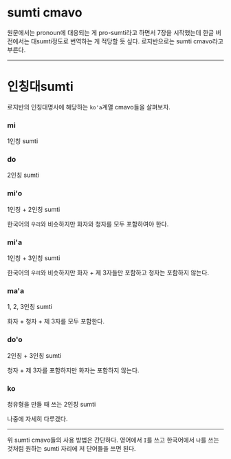 # sumti cmavo

원문에서는 pronoun에 대응되는 게 pro-sumti라고 하면서 7장을 시작했는데 한글 버전에서는  대sumti정도로 번역하는 게 적당할 듯 싶다. 로지반으로는 sumti cmavo라고 부른다.

---

# 인칭대sumti

로지반의 인칭대명사에 해당하는 `ko'a`계열 cmavo들을 살펴보자.

### mi
1인칭 sumti

### do
2인칭 sumti

### mi'o
1인칭 + 2인칭 sumti

한국어의 `우리`와 비슷하지만 화자와 청자를 모두 포함하여야 한다.

### mi'a
1인칭 + 3인칭 sumti

한국어의 `우리`와 비슷하지만 화자 + 제 3자들만 포함하고 청자는 포함하지 않는다.

### ma'a
1, 2, 3인칭 sumti

화자 + 청자 + 제 3자를 모두 포함한다.

### do'o
2인칭 + 3인칭 sumti

청자 + 제 3자를 포함하지만 화자는 포함하지 않는다.

### ko
청유형을 만들 때 쓰는 2인칭 sumti

나중에 자세히 다루겠다.

---

위 sumti cmavo들의 사용 방법은 간단하다. 영어에서 `I`를 쓰고 한국어에서 `나`를 쓰는 것처럼 원하는 sumti 자리에 저 단어들을 쓰면 된다.